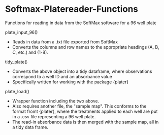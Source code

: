 # Softmax-Platereader-Functions
Functions for reading in data from the SoftMax software for a 96 well plate

plate_input_96()
 - Reads in data from a .txt file exported from SoftMax
 - Converts the columns and row names to the appropriate headings (A, B, C, etc.) and (1-8).
 
tidy_plate()
  - Converts the above object into a tidy dataframe, where observations correspond to a well ID and an absorbance value
  - Specifically written for working with the package {plater}
  
plate_load()
  - Wrapper function including the two above.
  - Also requires another file, the "sample map". This conforms to the format fromt {plater}, where the treatments applied to each well are put in a .csv file representing a 96 well plate. 
  - The read-in absorbance data is then merged with the sample map, all in a tidy data frame.
